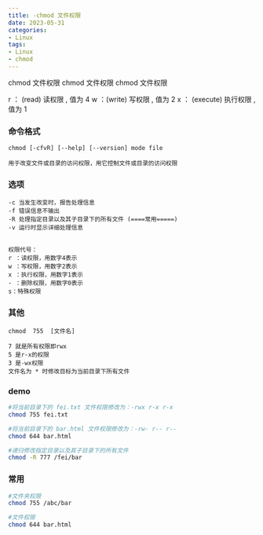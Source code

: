 ```yaml
---
title: -chmod 文件权限
date: 2023-05-31
categories: 
- Linux
tags:
- Linux
- chmod
---
```

chmod 文件权限
chmod 文件权限
chmod 文件权限

r ： (read) 读权限 , 值为 4
w ：(write) 写权限 , 值为 2
x ： (execute) 执行权限 , 值为 1

<!-- more -->

### 命令格式

```
chmod [-cfvR] [--help] [--version] mode file

用于改变文件或目录的访问权限，用它控制文件或目录的访问权限
```

### 选项

```
-c 当发生改变时，报告处理信息
-f 错误信息不输出
-R 处理指定目录以及其子目录下的所有文件 (====常用=====)
-v 运行时显示详细处理信息


权限代号：
r ：读权限，用数字4表示
w ：写权限，用数字2表示
x ：执行权限，用数字1表示
- ：删除权限，用数字0表示
s：特殊权限
```

### 其他

```
chmod  755  [文件名]

7 就是所有权限即rwx
5 是r-x的权限
3 是-wx权限
文件名为 * 时修改目标为当前目录下所有文件
```

### demo

```bash
#将当前目录下的 fei.txt 文件权限修改为：-rwx r-x r-x
chmod 755 fei.txt

#将当前目录下的 bar.html 文件权限修改为：-rw- r-- r--
chmod 644 bar.html

#递归修改指定目录以及其子目录下的所有文件
chmod -R 777 /fei/bar
```

### 常用

```bash
#文件夹权限
chmod 755 /abc/bar

#文件权限
chmod 644 bar.html
```























